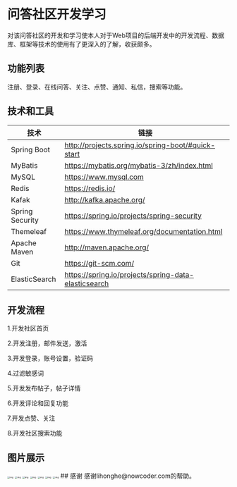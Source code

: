# 问答社区开发学习

对该问答社区的开发和学习使本人对于Web项目的后端开发中的开发流程、数据库、框架等技术的使用有了更深入的了解，收获颇多。

## 功能列表

注册、登录、在线问答、关注、点赞、通知、私信，搜索等功能。

## 技术和工具

| 技术            | 链接                                                 |
| --------------- | ---------------------------------------------------- |
| Spring Boot     | http://projects.spring.io/spring-boot/#quick-start   |
| MyBatis         | https://mybatis.org/mybatis-3/zh/index.html          |
| MySQL           | https://www.mysql.com                                |
| Redis           | https://redis.io/                                    |
| Kafak           | http://kafka.apache.org/                             |
| Spring Security | https://spring.io/projects/spring-security           |
| Themeleaf       | https://www.thymeleaf.org/documentation.html         |
| Apache Maven    | http://maven.apache.org/                             |
| Git             | https://git-scm.com/                                 |
| ElasticSearch   | https://spring.io/projects/spring-data-elasticsearch |

## 开发流程

1.开发社区首页

2.开发注册，邮件发送，激活

3.开发登录，账号设置，验证码

4.过滤敏感词

5.开发发布帖子，帖子详情

6.开发评论和回复功能

7.开发点赞、关注

8.开发社区搜索功能

## 图片展示
<img src="https://img2020.cnblogs.com/blog/1961891/202008/1961891-20200805212303666-1671997354.png" alt="img" style="zoom:33%;" />

<img src="https://img2020.cnblogs.com/blog/1961891/202008/1961891-20200805212340145-1536135511.png" alt="img" style="zoom:33%;" />

<img src="https://img2020.cnblogs.com/blog/1961891/202008/1961891-20200805212351112-1748860873.png" alt="img" style="zoom:33%;" />

<img src="https://img2020.cnblogs.com/blog/1961891/202008/1961891-20200805212702809-1276249215.png" alt="img" style="zoom:33%;" />

<img src="https://img2020.cnblogs.com/blog/1961891/202008/1961891-20200805212530556-1057742819.png" alt="img" style="zoom:33%;" />

<img src="https://img2020.cnblogs.com/blog/1961891/202008/1961891-20200805212604383-896557357.png" alt="img" style="zoom:33%;" />

<img src="https://img2020.cnblogs.com/blog/1961891/202008/1961891-20200805212635377-1298786389.png" alt="img" style="zoom:33%;" />
## 感谢
感谢lihonghe@nowcoder.com的帮助。



